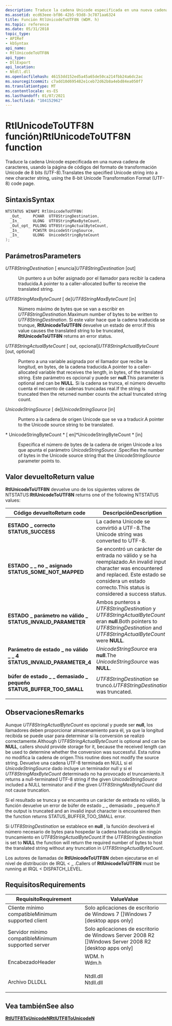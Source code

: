 ```yaml
---
description: Traduce la cadena Unicode especificada en una nueva cadena de caracteres, usando la página de códigos del formato de transformación Unicode de 8 bits (UTF-8).
ms.assetid: ecd63eee-bf86-42b5-93d8-3c7871aa6324
title: Función RtlUnicodeToUTF8N (WDM. h)
ms.topic: reference
ms.date: 05/31/2018
topic_type:
- APIRef
- kbSyntax
api_name:
- RtlUnicodeToUTF8N
api_type:
- DllExport
api_location:
- Ntdll.dll
ms.openlocfilehash: 46153dd152ed5a45a65de50ca214fbb24a6dc2ac
ms.sourcegitcommit: c7add10d695482e1ceb72d62b8a4ebd84ea050f7
ms.translationtype: MT
ms.contentlocale: es-ES
ms.lasthandoff: 01/07/2021
ms.locfileid: "104152962"
---
```

# <a name="rtlunicodetoutf8n-function"></a><span data-ttu-id="b8637-103">RtlUnicodeToUTF8N función)</span><span class="sxs-lookup"><span data-stu-id="b8637-103">RtlUnicodeToUTF8N function</span></span>

<span data-ttu-id="b8637-104">Traduce la cadena Unicode especificada en una nueva cadena de caracteres, usando la página de códigos del formato de transformación Unicode de 8 bits (UTF-8).</span><span class="sxs-lookup"><span data-stu-id="b8637-104">Translates the specified Unicode string into a new character string, using the 8-bit Unicode Transformation Format (UTF-8) code page.</span></span>

## <a name="syntax"></a><span data-ttu-id="b8637-105">Sintaxis</span><span class="sxs-lookup"><span data-stu-id="b8637-105">Syntax</span></span>


```C++
NTSTATUS WINAPI RtlUnicodeToUTF8N(
  _Out_     PCHAR  UTF8StringDestination,
  _In_      ULONG  UTF8StringMaxByteCount,
  _Out_opt_ PULONG UTF8StringActualByteCount,
  _In_      PCWSTR UnicodeStringSource,
  _In_      ULONG  UnicodeStringByteCount
);
```



## <a name="parameters"></a><span data-ttu-id="b8637-106">Parámetros</span><span class="sxs-lookup"><span data-stu-id="b8637-106">Parameters</span></span>

<dl> <dt>

<span data-ttu-id="b8637-107">*UTF8StringDestination* \[ enuncia\]</span><span class="sxs-lookup"><span data-stu-id="b8637-107">*UTF8StringDestination* \[out\]</span></span>
</dt> <dd>

<span data-ttu-id="b8637-108">Un puntero a un búfer asignado por el llamador para recibir la cadena traducida.</span><span class="sxs-lookup"><span data-stu-id="b8637-108">A pointer to a caller-allocated buffer to receive the translated string.</span></span>

</dd> <dt>

<span data-ttu-id="b8637-109">*UTF8StringMaxByteCount* \[ de\]</span><span class="sxs-lookup"><span data-stu-id="b8637-109">*UTF8StringMaxByteCount* \[in\]</span></span>
</dt> <dd>

<span data-ttu-id="b8637-110">Número máximo de bytes que se van a escribir en *UTF8StringDestination*.</span><span class="sxs-lookup"><span data-stu-id="b8637-110">Maximum number of bytes to be written to *UTF8StringDestination*.</span></span> <span data-ttu-id="b8637-111">Si este valor hace que la cadena traducida se trunque, **RtlUnicodeToUTF8N** devuelve un estado de error.</span><span class="sxs-lookup"><span data-stu-id="b8637-111">If this value causes the translated string to be truncated, **RtlUnicodeToUTF8N** returns an error status.</span></span>

</dd> <dt>

<span data-ttu-id="b8637-112">*UTF8StringActualByteCount* \[ out, opcional\]</span><span class="sxs-lookup"><span data-stu-id="b8637-112">*UTF8StringActualByteCount* \[out, optional\]</span></span>
</dt> <dd>

<span data-ttu-id="b8637-113">Puntero a una variable asignada por el llamador que recibe la longitud, en bytes, de la cadena traducida.</span><span class="sxs-lookup"><span data-stu-id="b8637-113">A pointer to a caller-allocated variable that receives the length, in bytes, of the translated string.</span></span> <span data-ttu-id="b8637-114">Este parámetro es opcional y puede ser **null**.</span><span class="sxs-lookup"><span data-stu-id="b8637-114">This parameter is optional and can be **NULL**.</span></span> <span data-ttu-id="b8637-115">Si la cadena se trunca, el número devuelto cuenta el recuento de cadenas truncadas real.</span><span class="sxs-lookup"><span data-stu-id="b8637-115">If the string is truncated then the returned number counts the actual truncated string count.</span></span>

</dd> <dt>

<span data-ttu-id="b8637-116">*UnicodeStringSource* \[ de\]</span><span class="sxs-lookup"><span data-stu-id="b8637-116">*UnicodeStringSource* \[in\]</span></span>
</dt> <dd>

<span data-ttu-id="b8637-117">Puntero a la cadena de origen Unicode que se va a traducir.</span><span class="sxs-lookup"><span data-stu-id="b8637-117">A pointer to the Unicode source string to be translated.</span></span>

</dd> <dt>

<span data-ttu-id="b8637-118">\* UnicodeStringByteCount \* \[ en\]</span><span class="sxs-lookup"><span data-stu-id="b8637-118">\*UnicodeStringByteCount \* \[in\]</span></span>
</dt> <dd>

<span data-ttu-id="b8637-119">Especifica el número de bytes de la cadena de origen Unicode a los que apunta el parámetro *UnicodeStringSource* .</span><span class="sxs-lookup"><span data-stu-id="b8637-119">Specifies the number of bytes in the Unicode source string that the *UnicodeStringSource* parameter points to.</span></span>

</dd> </dl>

## <a name="return-value"></a><span data-ttu-id="b8637-120">Valor devuelto</span><span class="sxs-lookup"><span data-stu-id="b8637-120">Return value</span></span>

<span data-ttu-id="b8637-121">**RtlUnicodeToUTF8N** devuelve uno de los siguientes valores de NTSTATUS:</span><span class="sxs-lookup"><span data-stu-id="b8637-121">**RtlUnicodeToUTF8N** returns one of the following NTSTATUS values:</span></span>



| <span data-ttu-id="b8637-122">Código devuelto</span><span class="sxs-lookup"><span data-stu-id="b8637-122">Return code</span></span>                                                                                                  | <span data-ttu-id="b8637-123">Descripción</span><span class="sxs-lookup"><span data-stu-id="b8637-123">Description</span></span>                                                                                                     |
|--------------------------------------------------------------------------------------------------------------|-----------------------------------------------------------------------------------------------------------------|
| <dl> <span data-ttu-id="b8637-124"><dt>**ESTADO \_ correcto**</dt></span><span class="sxs-lookup"><span data-stu-id="b8637-124"><dt>**STATUS\_SUCCESS**</dt></span></span> </dl>               | <span data-ttu-id="b8637-125">La cadena Unicode se convirtió a UTF-8.</span><span class="sxs-lookup"><span data-stu-id="b8637-125">The Unicode string was converted to UTF-8.</span></span><br/>                                                           |
| <dl> <span data-ttu-id="b8637-126"><dt>**ESTADO \_ \_ no \_ asignado**</dt></span><span class="sxs-lookup"><span data-stu-id="b8637-126"><dt>**STATUS\_SOME\_NOT\_MAPPED**</dt></span></span> </dl>     | <span data-ttu-id="b8637-127">Se encontró un carácter de entrada no válido y se ha reemplazado.</span><span class="sxs-lookup"><span data-stu-id="b8637-127">An invalid input character was encountered and replaced.</span></span> <span data-ttu-id="b8637-128">Este estado se considera un estado correcto.</span><span class="sxs-lookup"><span data-stu-id="b8637-128">This status is considered a success status.</span></span><br/> |
| <dl> <span data-ttu-id="b8637-129"><dt>**ESTADO \_ parámetro no válido \_**</dt></span><span class="sxs-lookup"><span data-stu-id="b8637-129"><dt>**STATUS\_INVALID\_PARAMETER**</dt></span></span> </dl>    | <span data-ttu-id="b8637-130">Ambos punteros a *UTF8StringDestination* y *UTF8StringActualByteCount* eran **null**.</span><span class="sxs-lookup"><span data-stu-id="b8637-130">Both pointers to *UTF8StringDestination* and *UTF8StringActualByteCount* were **NULL**.</span></span><br/>              |
| <dl> <span data-ttu-id="b8637-131"><dt>**Parámetro de estado \_ no válido \_ \_ 4**</dt></span><span class="sxs-lookup"><span data-stu-id="b8637-131"><dt>**STATUS\_INVALID\_PARAMETER\_4**</dt></span></span> </dl> | <span data-ttu-id="b8637-132">*UnicodeStringSource* era **null**.</span><span class="sxs-lookup"><span data-stu-id="b8637-132">The *UnicodeStringSource* was **NULL**.</span></span><br/>                                                              |
| <dl> <span data-ttu-id="b8637-133"><dt>**búfer de estado \_ \_ demasiado \_ pequeño**</dt></span><span class="sxs-lookup"><span data-stu-id="b8637-133"><dt>**STATUS\_BUFFER\_TOO\_SMALL**</dt></span></span> </dl>    | <span data-ttu-id="b8637-134">*UTF8StringDestination* se truncó.</span><span class="sxs-lookup"><span data-stu-id="b8637-134">*UTF8StringDestination* was truncated.</span></span><br/>                                                               |



 

## <a name="remarks"></a><span data-ttu-id="b8637-135">Observaciones</span><span class="sxs-lookup"><span data-stu-id="b8637-135">Remarks</span></span>

<span data-ttu-id="b8637-136">Aunque *UTF8StringActualByteCount* es opcional y puede ser **null**, los llamadores deben proporcionar almacenamiento para él, ya que la longitud recibida se puede usar para determinar si la conversión se realizó correctamente.</span><span class="sxs-lookup"><span data-stu-id="b8637-136">Although *UTF8StringActualByteCount* is optional and can be **NULL**, callers should provide storage for it, because the received length can be used to determine whether the conversion was successful.</span></span> <span data-ttu-id="b8637-137">Esta rutina no modifica la cadena de origen.</span><span class="sxs-lookup"><span data-stu-id="b8637-137">This routine does not modify the source string.</span></span> <span data-ttu-id="b8637-138">Devuelve una cadena UTF-8 terminada en NULL si el *UnicodeStringSource* dado incluye un terminador null y si el *UTF8StringMaxByteCount* determinado no ha provocado el truncamiento.</span><span class="sxs-lookup"><span data-stu-id="b8637-138">It returns a null-terminated UTF-8 string if the given *UnicodeStringSource* included a NULL terminator and if the given *UTF8StringMaxByteCount* did not cause truncation.</span></span>

<span data-ttu-id="b8637-139">Si el resultado se trunca y se encuentra un carácter de entrada no válido, la función devuelve un error de búfer de estado \_ \_ demasiado \_ pequeño.</span><span class="sxs-lookup"><span data-stu-id="b8637-139">If the output is truncated and an invalid input character is encountered then the function returns STATUS\_BUFFER\_TOO\_SMALL error.</span></span>

<span data-ttu-id="b8637-140">Si *UTF8StringDestination* se establece en **null** , la función devolverá el número necesario de bytes para hospedar la cadena traducida sin ningún truncamiento en *UTF8StringActualByteCount*.</span><span class="sxs-lookup"><span data-stu-id="b8637-140">If the *UTF8StringDestination* is set to **NULL** the function will return the required number of bytes to host the translated string without any truncation in *UTF8StringActualByteCount*.</span></span>

<span data-ttu-id="b8637-141">Los autores de llamadas de **RtlUnicodeToUTF8N** deben ejecutarse en el nivel de distribución de IRQL < \_ .</span><span class="sxs-lookup"><span data-stu-id="b8637-141">Callers of **RtlUnicodeToUTF8N** must be running at IRQL < DISPATCH\_LEVEL.</span></span>

## <a name="requirements"></a><span data-ttu-id="b8637-142">Requisitos</span><span class="sxs-lookup"><span data-stu-id="b8637-142">Requirements</span></span>



| <span data-ttu-id="b8637-143">Requisito</span><span class="sxs-lookup"><span data-stu-id="b8637-143">Requirement</span></span> | <span data-ttu-id="b8637-144">Value</span><span class="sxs-lookup"><span data-stu-id="b8637-144">Value</span></span> |
|-------------------------------------|--------------------------------------------------------------------------------------|
| <span data-ttu-id="b8637-145">Cliente mínimo compatible</span><span class="sxs-lookup"><span data-stu-id="b8637-145">Minimum supported client</span></span><br/> | <span data-ttu-id="b8637-146">Solo aplicaciones de escritorio de Windows 7 \[\]</span><span class="sxs-lookup"><span data-stu-id="b8637-146">Windows 7 \[desktop apps only\]</span></span><br/>                                           |
| <span data-ttu-id="b8637-147">Servidor mínimo compatible</span><span class="sxs-lookup"><span data-stu-id="b8637-147">Minimum supported server</span></span><br/> | <span data-ttu-id="b8637-148">Solo aplicaciones de escritorio de Windows Server 2008 R2 \[\]</span><span class="sxs-lookup"><span data-stu-id="b8637-148">Windows Server 2008 R2 \[desktop apps only\]</span></span><br/>                              |
| <span data-ttu-id="b8637-149">Encabezado</span><span class="sxs-lookup"><span data-stu-id="b8637-149">Header</span></span><br/>                   | <dl> <span data-ttu-id="b8637-150"><dt>WDM. h</dt></span><span class="sxs-lookup"><span data-stu-id="b8637-150"><dt>Wdm.h</dt></span></span> </dl>     |
| <span data-ttu-id="b8637-151">Archivo DLL</span><span class="sxs-lookup"><span data-stu-id="b8637-151">DLL</span></span><br/>                      | <dl> <span data-ttu-id="b8637-152"><dt>Ntdll.dll</dt></span><span class="sxs-lookup"><span data-stu-id="b8637-152"><dt>Ntdll.dll</dt></span></span> </dl> |



## <a name="see-also"></a><span data-ttu-id="b8637-153">Vea también</span><span class="sxs-lookup"><span data-stu-id="b8637-153">See also</span></span>

<dl> <dt>

[<span data-ttu-id="b8637-154">**RtlUTF8ToUnicodeN**</span><span class="sxs-lookup"><span data-stu-id="b8637-154">**RtlUTF8ToUnicodeN**</span></span>](rtlutf8tounicoden.md)
</dt> </dl>

 

 




